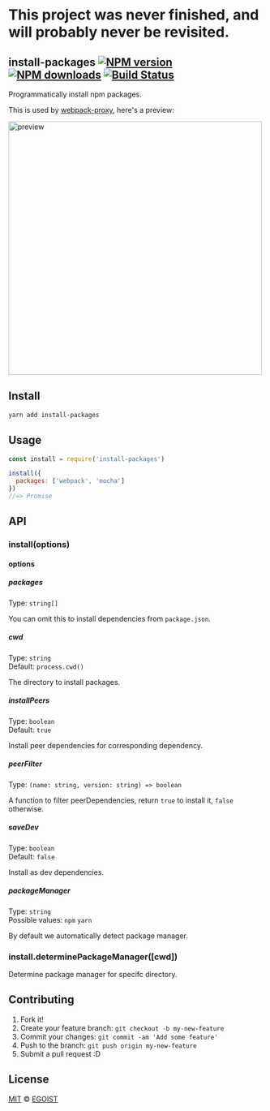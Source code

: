 # This project was never finished, and will probably never be revisited.

## install-packages [![NPM version](https://img.shields.io/npm/v/install-packages.svg?style=flat-square)](https://npmjs.com/package/install-packages) [![NPM downloads](https://img.shields.io/npm/dm/install-packages.svg?style=flat-square)](https://npmjs.com/package/install-packages) [![Build Status](https://img.shields.io/circleci/project/egoist/install-packages/master.svg?style=flat-square)](https://circleci.com/gh/egoist/install-packages)

Programmatically install npm packages.

This is used by [webpack-proxy](https://github.com/egoist/webpack-proxy), here's a preview:

<img src="https://cdn.rawgit.com/egoist/76286067838fbd60db786b5a75df386c/raw/63a63a8f0a732f17e38427e33daa8ab79beec7d6/webpack-proxy.svg" alt="preview" width="500">

## Install

```bash
yarn add install-packages
```

## Usage

```js
const install = require('install-packages')

install({
  packages: ['webpack', 'mocha']
})
//=> Promise
```

## API

### install(options)

#### options

##### packages

Type: `string[]`

You can omit this to install dependencies from `package.json`.

##### cwd

Type: `string`<br>
Default: `process.cwd()`

The directory to install packages.

##### installPeers

Type: `boolean`<br>
Default: `true`

Install peer dependencies for corresponding dependency.

##### peerFilter

Type: `(name: string, version: string) => boolean`

A function to filter peerDependencies, return `true` to install it, `false` otherwise.

##### saveDev

Type: `boolean`<br>
Default: `false`

Install as dev dependencies.

##### packageManager

Type: `string`<br>
Possible values: `npm` `yarn`

By default we automatically detect package manager.

### install.determinePackageManager([cwd])

Determine package manager for specifc directory.

## Contributing

1. Fork it!
2. Create your feature branch: `git checkout -b my-new-feature`
3. Commit your changes: `git commit -am 'Add some feature'`
4. Push to the branch: `git push origin my-new-feature`
5. Submit a pull request :D

## License

[MIT](https://egoist.mit-license.org/) © [EGOIST](https://github.com/egoist)
